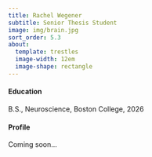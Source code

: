 ```yaml
---
title: Rachel Wegener
subtitle: Senior Thesis Student
image: img/brain.jpg
sort_order: 5.3
about:
  template: trestles
  image-width: 12em
  image-shape: rectangle
---
```


#### Education

B.S., Neuroscience, Boston College, 2026

#### Profile

Coming soon...
